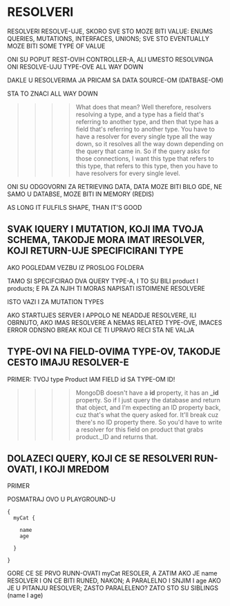 # RESOLVERI

RESOLVERI RESOLVE-UJE, SKORO SVE STO MOZE BITI VALUE: ENUMS QUERIES, MUTATIONS, INTERFACES, UNIONS; SVE STO EVENTUALLY MOZE BITI SOME TYPE OF VALUE

ONI SU POPUT REST-OVIH CONTROLLER-A, ALI UMESTO RESOLVINGA ONI RESOLVE-UJU TYPE-OVE ALL WAY DOWN

DAKLE U RESOLVERIMA JA PRICAM SA DATA SOURCE-OM (DATBASE-OM)

STA TO ZNACI ALL WAY DOWN

>>>>  What does that mean? Well therefore, resolvers resolving a type, and a type has a field that's referring to another type, and then that type has a field that's referring to another type. You have to have a resolver for every single type all the way down, so it resolves all the way down depending on the query that came in. So if the query asks for those connections, I want this type that refers to this type, that refers to this type, then you have to have resolvers for every single level.

ONI SU ODGOVORNI ZA RETRIEVING DATA, DATA MOZE BITI BILO GDE, NE SAMO U DATABSE, MOZE BITI IN MEMORY (REDIS)

AS LONG IT FULFILS SHAPE, THAN IT'S GOOD

## SVAK IQUERY I MUTATION, KOJI IMA TVOJA SCHEMA, TAKODJE MORA IMAT IRESOLVER, KOJI RETURN-UJE SPECIFICIRANI TYPE

AKO POGLEDAM VEZBU IZ PROSLOG FOLDERA

TAMO SI SPECIFCIRAO DVA QUERY TYPE-A, I TO SU BILI product I products; E PA ZA NJIH TI MORAS NAPISATI ISTOIMENE RESOLVERE

ISTO VAZI I ZA MUTATION TYPES

AKO STARTUJES SERVER I APPOLO NE NEADDJE RESOLVERE, ILI OBRNUTO, AKO IMAS RESOLVERE A NEMAS RELATED TYPE-OVE, IMACES ERROR ODNSNO BREAK KOJI CE TI UPRAVO RECI STA NE VALJA

## TYPE-OVI NA FIELD-OVIMA TYPE-OV, TAKODJE CESTO IMAJU RESOLVER-E

PRIMER: TVOJ type Product IAM FIELD id SA TYPE-OM ID!

>>>> MongoDB doesn't have a **id** property, it has an **_id** property. So if I just query the database and return that object, and I'm expecting an ID property back, cuz that's what the query asked for. It'll break cuz there's no ID property there. So you'd have to write a resolver for this field on product that grabs product._ID and returns that.

## DOLAZECI QUERY, KOJI CE SE RESOLVERI RUN-OVATI, I KOJI MREDOM

PRIMER

POSMATRAJ OVO U PLAYGROUND-U

```
{
  myCat {

    name
    age

  }

}

```

GORE CE SE PRVO RUNN-OVATI myCat RESOLER, A ZATIM AKO JE name RESOLVER I ON CE BITI RUNED, NAKON; A PARALELNO I SNJIM I age AKO JE U PITANJU RESOLVER; ZASTO PARALELENO? ZATO STO SU SIBLINGS (name I age)

